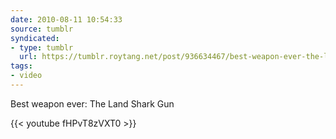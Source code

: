```yaml
---
date: 2010-08-11 10:54:33
source: tumblr
syndicated:
- type: tumblr
  url: https://tumblr.roytang.net/post/936634467/best-weapon-ever-the-land-shark-gun
tags:
- video
---
```


<p>Best weapon ever: The Land Shark Gun</p>
{{< youtube fHPvT8zVXT0 >}}